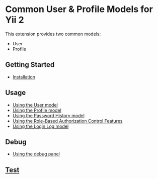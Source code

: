 # Common User & Profile Models for Yii 2

This extension provides two common models:
- User
- Profile

## Getting Started

- [Installation](Installation.md)

## Usage

- [Using the User model](usage-user.md)
- [Using the Profile model](usage-profile.md)
- [Using the Password History model](usage-password-history.md)
- [Using the Role-Based Authorization Control Features](usage-rbac.md)
- [Using the Login Log model](usage-login-log.md)

## Debug

- [Using the debug panel](usage-debug.md)

## [Test](Test.md)